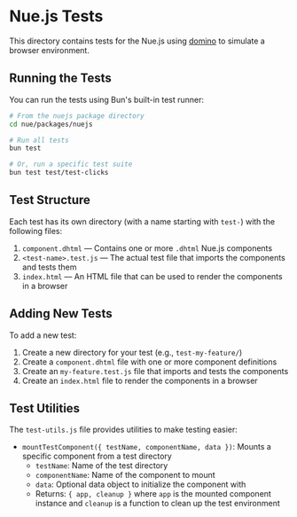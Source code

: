 # Nue.js Tests

This directory contains tests for the Nue.js using [domino](https://github.com/fgnass/domino) to simulate a browser environment.

## Running the Tests

You can run the tests using Bun's built-in test runner:

```bash
# From the nuejs package directory
cd nue/packages/nuejs

# Run all tests
bun test

# Or, run a specific test suite
bun test test/test-clicks
```

## Test Structure

Each test has its own directory (with a name starting with `test-`) with the following files:

1. `component.dhtml` — Contains one or more `.dhtml` Nue.js components
2. `<test-name>.test.js` — The actual test file that imports the components and tests them
3. `index.html` — An HTML file that can be used to render the components in a browser

## Adding New Tests

To add a new test:

1. Create a new directory for your test (e.g., `test-my-feature/`)
2. Create a `component.dhtml` file with one or more component definitions
3. Create an `my-feature.test.js` file that imports and tests the components
4. Create an `index.html` file to render the components in a browser

## Test Utilities

The `test-utils.js` file provides utilities to make testing easier:

- `mountTestComponent({ testName, componentName, data })`: Mounts a specific component from a test directory
  - `testName`: Name of the test directory
  - `componentName`: Name of the component to mount
  - `data`: Optional data object to initialize the component with
  - Returns: `{ app, cleanup }` where `app` is the mounted component instance and `cleanup` is a function to clean up the test environment
